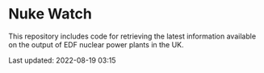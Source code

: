 # Nuke Watch

This repository includes code for retrieving the latest information available on the output of EDF nuclear power plants in the UK.

Last updated: 2022-08-19 03:15